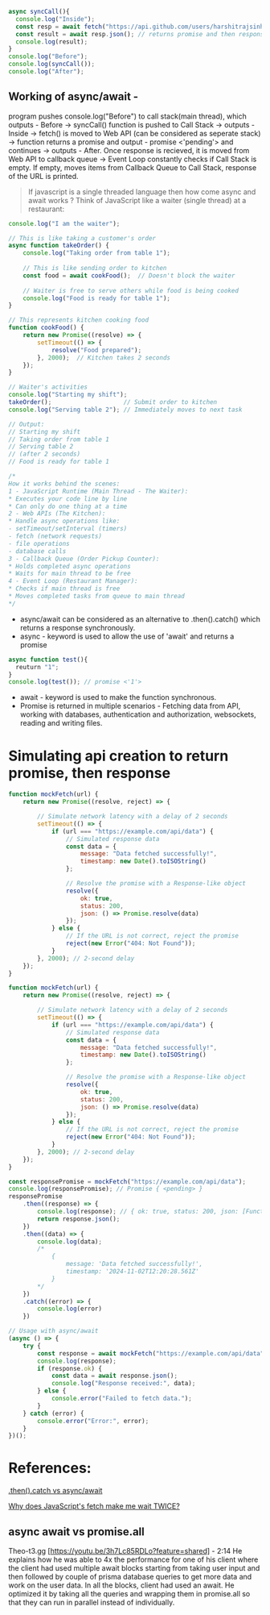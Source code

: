 ```javascript
async syncCall(){
  console.log("Inside");
  const resp = await fetch("https://api.github.com/users/harshitrajsinha"); // returns promise and then response = headers and body stream in resp variable
  const result = await resp.json(); // returns promise and then response in JSON format
  console.log(result);
}
console.log("Before");
console.log(syncCall());
console.log("After");
```
## Working of async/await -
program pushes console.log("Before") to call stack(main thread), which outputs - Before -> syncCall() function is pushed to Call Stack -> outputs - Inside -> fetch() is moved to Web API (can be considered as seperate stack) -> function returns a promise and output - promise <'pending'> and continues -> outputs - After. Once response is recieved, it is moved from Web API to callback queue -> Event Loop constantly checks if Call Stack is empty. If empty, moves items from Callback Queue to Call Stack, response of the URL is printed.

> If javascript is a single threaded language then how come async and await works ? Think of JavaScript like a waiter (single thread) at a restaurant:
> 
```javascript
console.log("I am the waiter");

// This is like taking a customer's order
async function takeOrder() {
    console.log("Taking order from table 1");
    
    // This is like sending order to kitchen
    const food = await cookFood();  // Doesn't block the waiter
    
    // Waiter is free to serve others while food is being cooked
    console.log("Food is ready for table 1");
}

// This represents kitchen cooking food
function cookFood() {
    return new Promise((resolve) => {
        setTimeout(() => {
            resolve("Food prepared");
        }, 2000);  // Kitchen takes 2 seconds
    });
}

// Waiter's activities
console.log("Starting my shift");
takeOrder();                    // Submit order to kitchen
console.log("Serving table 2"); // Immediately moves to next task

// Output:
// Starting my shift
// Taking order from table 1
// Serving table 2
// (after 2 seconds)
// Food is ready for table 1

/*
How it works behind the scenes:
1 - JavaScript Runtime (Main Thread - The Waiter):
* Executes your code line by line
* Can only do one thing at a time
2 - Web APIs (The Kitchen):
* Handle async operations like:
- setTimeout/setInterval (timers)
- fetch (network requests)
- file operations
- database calls
3 - Callback Queue (Order Pickup Counter):
* Holds completed async operations
* Waits for main thread to be free
4 - Event Loop (Restaurant Manager):
* Checks if main thread is free
* Moves completed tasks from queue to main thread
*/
```


* async/await can be considered as an alternative to .then().catch() which returns a response synchronously.
* async - keyword is used to allow the use of 'await' and returns a promise
```javascript
async function test(){
  reuturn "1";
}
console.log(test()); // promise <'1'>
```
* await - keyword is used to make the function synchronous.
* Promise is returned in multiple scenarios - Fetching data from API, working with databases, authentication and authorization, websockets, reading and writing files.

# Simulating api creation to return promise, then response
```javascript
function mockFetch(url) {
    return new Promise((resolve, reject) => {

        // Simulate network latency with a delay of 2 seconds
        setTimeout(() => {
            if (url === "https://example.com/api/data") {
                // Simulated response data
                const data = {
                    message: "Data fetched successfully!",
                    timestamp: new Date().toISOString()
                };

                // Resolve the promise with a Response-like object
                resolve({
                    ok: true,
                    status: 200,
                    json: () => Promise.resolve(data)
                });
            } else {
                // If the URL is not correct, reject the promise
                reject(new Error("404: Not Found"));
            }
        }, 2000); // 2-second delay
    });
}

function mockFetch(url) {
    return new Promise((resolve, reject) => {

        // Simulate network latency with a delay of 2 seconds
        setTimeout(() => {
            if (url === "https://example.com/api/data") {
                // Simulated response data
                const data = {
                    message: "Data fetched successfully!",
                    timestamp: new Date().toISOString()
                };

                // Resolve the promise with a Response-like object
                resolve({
                    ok: true,
                    status: 200,
                    json: () => Promise.resolve(data)
                });
            } else {
                // If the URL is not correct, reject the promise
                reject(new Error("404: Not Found"));
            }
        }, 2000); // 2-second delay
    });
}

const responsePromise = mockFetch("https://example.com/api/data");
console.log(responsePromise); // Promise { <pending> }
responsePromise
    .then((response) => {
        console.log(response); // { ok: true, status: 200, json: [Function: json] }
        return response.json();
    })
    .then((data) => {
        console.log(data); 
        /*
            {
                message: 'Data fetched successfully!',
                timestamp: '2024-11-02T12:20:28.561Z'
            }
        */
    })
    .catch((error) => {
        console.log(error)
    })

// Usage with async/await
(async () => {
    try {
        const response = await mockFetch("https://example.com/api/data");
        console.log(response);
        if (response.ok) {
            const data = await response.json();
            console.log("Response received:", data);
        } else {
            console.error("Failed to fetch data.");
        }
    } catch (error) {
        console.error("Error:", error);
    }
})();
```

# References:
[.then().catch vs async/await](https://www.youtube.com/watch?v=li7FzDHYZpc)

[Why does JavaScript's fetch make me wait TWICE?](https://youtu.be/Ki64Cnyf_cA?si=WH_mUGn8sy3QsBTh)

## async await vs promise.all
Theo-t3.gg [https://youtu.be/3h7Lc85RDLo?feature=shared] - 2:14
He explains how he was able to 4x the performance for one of his client where the client had used multiple await blocks starting from taking user input and then followed by couple of prisma database queries to get more data and work on the user data. In all the blocks, client had used an await. He optimized it by taking all the queries and wrapping them in promise.all so that they can run in parallel instead of individually.
